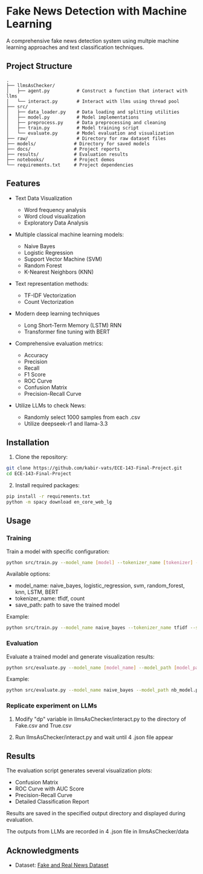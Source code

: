 # Fake News Detection with Machine Learning

A comprehensive fake news detection system using multpie machine learning approaches and text classification techniques.

## Project Structure
```
.
├── llmsAsChecker/
│   ├── agent.py          # Construct a function that interact with llms
│   └── interact.py       # Interact with llms using thread pool
├── src/
│   ├── data_loader.py    # Data loading and splitting utilities
│   ├── model.py          # Model implementations 
│   ├── preprocess.py     # Data preprocessing and cleaning
│   ├── train.py          # Model training script
│   └── evaluate.py       # Model evaluation and visualization
├── raw/                  # Directory for raw dataset files
├── models/              # Directory for saved models
├── docs/                # Project reports
├── results/             # Evaluation results
├── notebooks/           # Project demos
└── requirements.txt     # Project dependencies
```

## Features

- Text Data Visualization
  - Word frequency analysis
  - Word cloud visualization
  - Exploratory Data Analysis

- Multiple classical machine learning models:
  - Naive Bayes
  - Logistic Regression
  - Support Vector Machine (SVM)
  - Random Forest
  - K-Nearest Neighbors (KNN)

- Text representation methods:
  - TF-IDF Vectorization
  - Count Vectorization

- Modern deep learning techniques
  - Long Short-Term Memory (LSTM) RNN
  - Transformer fine tuning with BERT

- Comprehensive evaluation metrics:
  - Accuracy
  - Precision
  - Recall
  - F1 Score
  - ROC Curve
  - Confusion Matrix
  - Precision-Recall Curve

- Utilize LLMs to check News:
  - Randomly select 1000 samples from each .csv
  - Utilize deepseek-r1 and llama-3.3

## Installation

1. Clone the repository:
```bash
git clone https://github.com/kabir-vats/ECE-143-Final-Project.git
cd ECE-143-Final-Project
```


2. Install required packages:
```bash
pip install -r requirements.txt
python -m spacy download en_core_web_lg
```

## Usage


### Training

Train a model with specific configuration:

```bash
python src/train.py --model_name [model] --tokenizer_name [tokenizer] --save_path [path]
```

Available options:
- model_name: naive_bayes, logistic_regression, svm, random_forest, knn, LSTM, BERT
- tokenizer_name: tfidf, count
- save_path: path to save the trained model

Example:
```bash
python src/train.py --model_name naive_bayes --tokenizer_name tfidf --save_path nb_model.pkl
```

### Evaluation

Evaluate a trained model and generate visualization results:

```bash
python src/evaluate.py --model_name [model_name] --model_path [model_path] --save_plots [plots_path]
```

Example:
```bash
python src/evaluate.py --model_name naive_bayes --model_path nb_model.pkl --save_plots results/nb_evaluation
```

### Replicate experiment on LLMs

1. Modify "dp" variable in llmsAsChecker/interact.py to the directory of Fake.csv and True.csv

2. Run llmsAsChecker/interact.py and wait until 4 .json file appear

## Results

The evaluation script generates several visualization plots:
- Confusion Matrix
- ROC Curve with AUC Score
- Precision-Recall Curve
- Detailed Classification Report

Results are saved in the specified output directory and displayed during evaluation.

The outputs from LLMs are recorded in 4 .json file in llmsAsChecker/data


## Acknowledgments

- Dataset: [Fake and Real News Dataset](https://www.kaggle.com/clmentbisaillon/fake-and-real-news-dataset)
